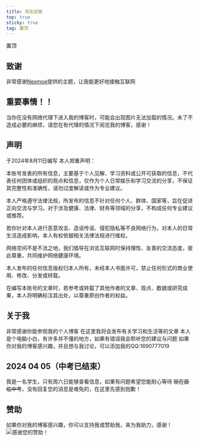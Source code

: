 ```yaml
---
title: 写在前面
top: true
sticky: true
tag: 置顶
---
```


<div class="sticky-tag">置顶</div>

## 致谢
非常感谢[Nexmoe](https://nexmoe.com/)提供的主题，让我能更好地接触互联网

## 重要事情！！
当你在没有网络代理下进入我的博客时，可能会出现图片无法加载的情况。未了不造成必要的麻烦，请您在有代理的情况下阅览我的博客，感谢！

## 声明
于2024年8月11日编写
本人郑重声明：  
  
本账号发表的所有信息，主要基于个人见解、学习资料或公开可获取的信息，不代表任何团体或组织的观点和信息，仅作为个人日常娱乐和学习交流的分享，不保证其完整性和准确性，请勿过度解读或作为专业建议。  
  
本人严格遵守法律法规，所发布的信息不针对任何个人、群体、国家等，旨在促进正向交流与学习。对于涉及健康、法律、财务等领域的分享，不构成任何专业建议或推荐。  
  
若你针对本人进行恶意攻击、造谣传谣、侵犯隐私等不良网络行为，对本人的日常生活造成影响，本人有权依据相关法律法规进行维权。  
  
网络空间不是不法之地，我们倡导在浏览互联网时保持理性、友善的交流态度，彼此尊重，共同维护网络健康环境。  
  
本人发布的任何信息版权归本人所有，未经本人书面许可，禁止任何形式的商业使用、修改、分发或转载。

在编写本账号的文章时，若参考或转载了其他作者的文章、观点、数据或研究成果，本人将明确标注其出处，以尊重原创作者的权益。

## 关于我
非常感谢你能参观我的个人博客
在这里我将会发布有关学习和生活等的文章
本人是个电脑小白，有许多并不懂的地方，如果有错误我会聆听您的建议与问题
如果你对我的博客感兴趣，并且想与我讨论，可以添加我的QQ:1690777019


## 2024 04 05（中考已结束）
我是一名学生，只有周六日能够查看信息，如果有问题希望您能耐心等待
~~现在面临中考~~，没有回复您的消息是难免的，在这里先感到抱歉！

## 赞助
如果你对我的博客感兴趣，你可以支持我或赞助我，来为我助力，感谢！
![感谢您的赞助！](https://img.rolude.icu/Snipaste_2024-07-04_19-24-55.png)